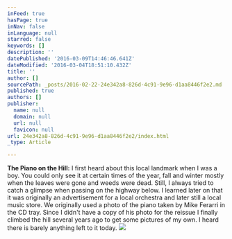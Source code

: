 ```yaml
---
inFeed: true
hasPage: true
inNav: false
inLanguage: null
starred: false
keywords: []
description: ''
datePublished: '2016-03-09T14:46:46.641Z'
dateModified: '2016-03-04T18:51:10.432Z'
title: ''
author: []
sourcePath: _posts/2016-02-22-24e342a8-826d-4c91-9e96-d1aa8446f2e2.md
published: true
authors: []
publisher:
  name: null
  domain: null
  url: null
  favicon: null
url: 24e342a8-826d-4c91-9e96-d1aa8446f2e2/index.html
_type: Article

---
```

**The Piano on the Hill:** I first heard about this local landmark when I was a boy. You could only see it at certain times of the year, fall and winter mostly when the leaves were gone and weeds were dead. Still, I always tried to catch a glimpse when passing on the highway below. I learned later on that it was originally an advertisement for a local orchestra and later still a local music store. We originally used a photo of the piano taken by Mike Ferarri in the CD tray. Since I didn't have a copy of his photo for the reissue I finally climbed the hill several years ago to get some pictures of my own. I heard there is barely anything left to it today.
![](https://s3-us-west-2.amazonaws.com/the-grid-img/p/7f7940e740fa3617f5d77af2dc425429eb707d08.jpg)